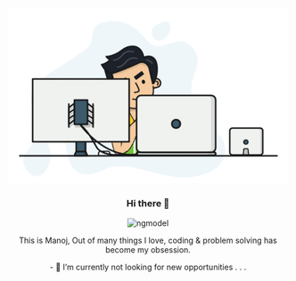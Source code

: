 <div align="center">
  

[![life as a developer.](https://raw.githubusercontent.com/ng-model/ng-model/master/workingHard.gif)](https://manojmaduri.info)

### Hi there 👋

<p align="center"> <img src="https://komarev.com/ghpvc/?username=ng-model" alt="ngmodel" /> </p>
<p>This is Manoj, Out of many things I love, coding & problem solving has become my obsession. </p>
<p>- 🔭 I’m currently not looking for new opportunities . . .</p>
<!--
**ng-model/ng-model** is a ✨ _special_ ✨ repository because its `README.md` (this file) appears on your GitHub profile.

Here are some ideas to get you started:

- 🔭 I’m currently working on ...
- 🌱 I’m currently learning ...
- 👯 I’m looking to collaborate on ...
- 🤔 I’m looking for help with ...
- 💬 Ask me about ...
- 📫 How to reach me: ...
- 😄 Pronouns: ...
- ⚡ Fun fact: ...
-->
</div>
